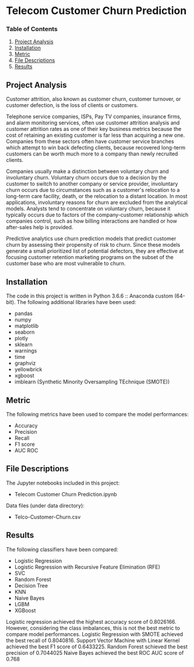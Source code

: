 # Telecom Customer Churn Prediction

### Table of Contents

1. [Project Analysis](#motivation)
1. [Installation](#installation)
3. [Metric](#metric)
4. [File Descriptions](#files)
5. [Results](#results)

## Project Analysis<a name="motivation"></a>
Customer attrition, also known as customer churn, customer turnover, or customer defection, is the loss of clients or customers.

Telephone service companies, ISPs, Pay TV companies, insurance firms, and alarm monitoring services, often use customer attrition analysis and customer attrition rates as one of their key business metrics  because the cost of retaining an existing customer is far less than acquiring a new one. Companies from these sectors often have customer service branches which attempt to win back defecting clients, because recovered long-term customers can be worth much more to a company than newly recruited clients.

Companies usually make a distinction between voluntary churn and involuntary churn. Voluntary churn occurs due to a decision by the customer to switch to another company or service provider, involuntary churn occurs due to circumstances such as a customer's relocation to a long-term care facility, death, or the relocation to a distant location. In most applications, involuntary reasons for churn are excluded from the analytical models. Analysts tend to concentrate on voluntary churn, because it typically occurs due to factors of the company-customer relationship which companies control, such as how billing interactions are handled or how after-sales help is provided.

Predictive analytics use churn prediction models that predict customer churn by assessing their propensity of risk to churn. Since these models generate a small prioritized list of potential defectors, they are effective at focusing customer retention marketing programs on the subset of the customer base who are most vulnerable to churn.

## Installation <a name="installation"></a>
The code in this project is written in Python 3.6.6 :: Anaconda custom (64-bit).
The following additional libraries have been used:
* pandas
* numpy
* matplotlib
* seaborn
* plotly
* sklearn
* warnings
* time
* graphviz
* yellowbrick 
* xgboost
* imblearn (Synthetic Minority Oversampling TEchnique (SMOTE))

## Metric<a name="metric"></a>
The following metrics have been used to compare the model performances:
* Accuracy
* Precision
* Recall
* F1 score
* AUC ROC


## File Descriptions <a name="files"></a>
The Jupyter notebooks included in this project:
- Telecom Customer Churn Prediction.ipynb

Data files (under data directory):
- Telco-Customer-Churn.csv


## Results<a name="results"></a>
The following classifiers have been compared:
- Logistic Regression
- Logistic Regression with Recursive Feature Elimination (RFE)
- SVC
- Random Forest
- Decision Tree
- KNN
- Naive Bayes
- LGBM
- XGBoost

Logistic regression achieved the highest accuracy score of 0.8026166. However, considering the class imbalances, this is not the best metric to compare model performances.
Logistic Regression with SMOTE achieved the best recall of 0.8040816.
Support Vector Machine with Linear Kernel achieved the best F1 score of 0.6433225.
Random Forest schieved the best precision of 0.7044025
Naive Bayes achieved the best ROC AUC score of 0.768
